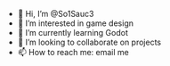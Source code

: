 - 👋 Hi, I’m @So1Sauc3
- 👀 I’m interested in game design
- 🌱 I’m currently learning Godot
- 💞️ I’m looking to collaborate on projects
- 📫 How to reach me: email me

<!---
So1Sauc3/So1Sauc3 is a ✨ special ✨ repository because its `README.md` (this file) appears on your GitHub profile.
You can click the Preview link to take a look at your changes.
--->
